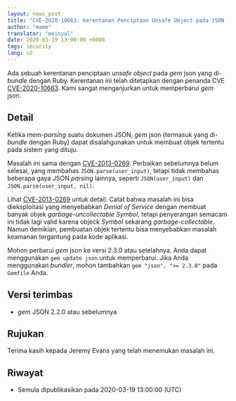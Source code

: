 ```yaml
---
layout: news_post
title: "CVE-2020-10663: Kerentanan Penciptaan Unsafe Object pada JSON (Perbaikan tambahan)"
author: "mame"
translator: "meisyal"
date: 2020-03-19 13:00:00 +0000
tags: security
lang: id
---
```


Ada sebuah kerentanan penciptaan *unsafe object* pada *gem* json yang di-*bundle*
dengan Ruby. Kerentanan ini telah ditetapkan dengan penanda CVE [CVE-2020-10663](https://cve.mitre.org/cgi-bin/cvename.cgi?name=CVE-2020-10663).
Kami sangat menganjurkan untuk memperbarui *gem* json.

## Detail

Ketika mem-*parsing* suatu dokumen JSON, *gem* json (termasuk yang di-*bundle*
dengan Ruby) dapat disalahgunakan untuk membuat objek tertentu pada sistem
yang dituju.

Masalah ini sama dengan [CVE-2013-0269](https://www.ruby-lang.org/en/news/2013/02/22/json-dos-cve-2013-0269/).
Perbaikan sebelumnya belum selesai, yang membahas `JSON.parse(user_input)`,
tetapi tidak membahas beberapa gaya JSON *parsing* lainnya, seperti
`JSON(user_input)` dan `JSON.parse(user_input, nil)`.

Lihat [CVE-2013-0269](https://www.ruby-lang.org/en/news/2013/02/22/json-dos-cve-2013-0269/)
untuk detail. Catat bahwa masalah ini bisa dieksploitasi yang menyebabkan
*Denial of Service* dengan membuat banyak objek *garbage-uncollectable Symbol*,
tetapi penyerangan semacam ini tidak lagi valid karena objeck *Symbol* sekarang
*garbage-collectable*. Namun demikian, pembuatan objek tertentu bisa menyebabkan
masalah keamanan tergantung pada kode aplikasi.

Mohon perbarui *gem* json ke versi 2.3.0 atau setelahnya. Anda dapat menggunakan
`gem update json` untuk memperbarui. Jika Anda menggunakan *bundler*, mohon
tambahkan `gem "json", ">= 2.3.0"` pada `Gemfile` Anda.

## Versi terimbas

* *gem* JSON 2.2.0 atau sebelumnya

## Rujukan

Terima kasih kepada Jeremy Evans yang telah menemukan masalah ini.

## Riwayat

* Semula dipublikasikan pada 2020-03-19 13:00:00 (UTC)
